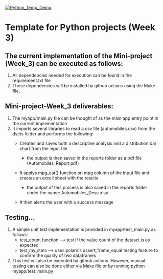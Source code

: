 [![Python_Temp_Demo](https://github.com/nogibjj/oo46_Python_Temp_W3/actions/workflows/actions.yml/badge.svg)][def]

# Template for Python projects (Week 3)

## The current implementation of the Mini-project (Week_3) can be executed as follows:

1. All dependencies needed for execution can be found in the requirement.txt file
2. These dependencies will be installed  by github actions using the Make file.


## Mini-project-Week_3 deliverables:
1. The myapp/main.py file can be thought of as the main app entry point in the current implementation
2. It imports several libraries to read a csv file (automobiles.csv) from the dsets folder and performs the following:
    * Creates and saves both a descriptive analysis and a distribution bar chart from the input file
        * the output is then saved in the reports folder as a pdf file (Automobiles_Report.pdf)
    * It applys mpg_cat() function on mpg column of the input file and creates an excell sheet with the results
        * the output of this process is also saved in the reports folder under the name: Automobiles_Desc.xlsx
   
    * It then alerts the user with a success message

## Testing...
1. A simple unit test implementation is provided in myapp/test_main.py as follows:
    * test_count function --> test if the value count of the dataset is as expected
    * test_my_stats --> uses polars's assert_frame_equal testing feature to confirm the quality of two dataframes
2. This test wll also be executed by github actions. However, manual testing can also be done either via Make file or by running python myapp/test_main.py


[def]: https://github.com/nogibjj/oo46_Python_Temp_W3/actions/workflows/actions.yml
